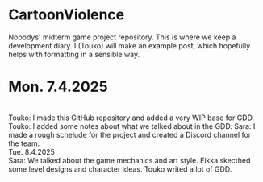 # CartoonViolence
Nobodys' midterm game project repository.
This is where we keep a development diary. I (Touko) will make an example post, which hopefully helps with formatting in a sensible way.

<h1>Mon. 7.4.2025</h1>
<br>
Touko: I made this GitHub repository and added a very WIP base for GDD.
Touko: I added some notes about what we talked about in the GDD.
Sara: I made a rough schelude for the project and created a Discord channel for the team.
<br>
Tue. 8.4.2025
<br>
Sara: We talked about the game mechanics and art style. Eikka skecthed some level designs and character ideas. Touko writed a lot of GDD. 
